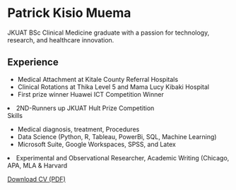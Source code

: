 <!DOCTYPE html>
<html>
<head>
  
</head>
<body>
    <h1>Patrick Kisio Muema</h1>
    <p>JKUAT BSc Clinical Medicine graduate with a passion for technology, research, and healthcare innovation.</p>
    <h2>Experience</h2>
    <ul>
        <li>Medical Attachment at Kitale County Referral Hospitals</li>
        <li>Clinical Rotations at Thika Level 5 and Mama Lucy Kibaki Hospital</li>
        <li> First prize winner Huawei ICT Competition Winner</li>
    </ul>
  <li> 2ND-Runners up JKUAT Hult Prize Competition</li>
    </ul
    <h2>Skills</h2>
    <ul>
        <li>Medical diagnosis, treatment, Procedures</li>
        <li>Data Science (Python, R, Tableau, PowerBi, SQL,  Machine Learning)</li>
        <li>Microsoft Suite, Google Workspaces, SPSS, and Latex</li>
    </ul>
  <li> Experimental and Observational Researcher, Academic Writing (Chicago, APA, MLA & Harvard</li>
    </ul>
    <p><a href="Patrick Kisio CV">Download CV (PDF)</a></p>
</body>
</html>
